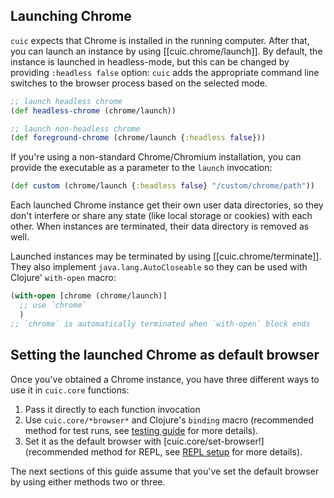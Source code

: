 ## Launching Chrome

`cuic` expects that Chrome is installed in the running computer. After 
that, you can launch an instance by using [[cuic.chrome/launch]]. By
default, the instance is launched in headless-mode, but this can be 
changed by providing `:headless false` option: `cuic` adds the appropriate 
command line switches to the browser process based on the selected mode. 

```clojure 
;; launch headless chrome
(def headless-chrome (chrome/launch))

;; launch non-headless chrome
(def foreground-chrome (chrome/launch {:headless false}))
```

If you're using a non-standard Chrome/Chromium installation, you can
provide the executable as a parameter to the `launch` invocation:

```clojure 
(def custom (chrome/launch {:headless false} "/custom/chrome/path"))
```

Each launched Chrome instance get their own user data directories, so 
they don't interfere or share any state (like local storage or cookies) 
with each other. When instances are terminated, their data directory is 
removed as well.

Launched instances may be terminated by using [[cuic.chrome/terminate]].
They also implement `java.lang.AutoCloseable` so they can be used with
Clojure' `with-open` macro:

```clojure  
(with-open [chrome (chrome/launch)]
  ;; use `chrome`
  )
;; `chrome` is automatically terminated when `with-open` block ends
``` 

## Setting the launched Chrome as default browser

Once you've obtained a Chrome instance, you have three different ways 
to use it in `cuic.core` functions:

1. Pass it directly to each function invocation
2. Use `cuic.core/*browser*` and Clojure's `binding` macro (recommended method 
   for test runs, see [testing guide](./tests.md) for more details).
3. Set it as the default browser with [cuic.core/set-browser!] (recommended
   method for REPL, see [REPL setup](./repl.md) for more details).

The next sections of this guide assume that you've set the default 
browser by using either methods two or three.
